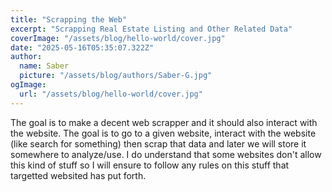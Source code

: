 ```yaml
---
title: "Scrapping the Web"
excerpt: "Scrapping Real Estate Listing and Other Related Data"
coverImage: "/assets/blog/hello-world/cover.jpg"
date: "2025-05-16T05:35:07.322Z"
author:
  name: Saber
  picture: "/assets/blog/authors/Saber-G.jpg"
ogImage:
  url: "/assets/blog/hello-world/cover.jpg"
---
```



The goal is to make a decent web scrapper and it should also interact with the website. The goal is to go to a given website, interact with the website (like search for something) then scrap that data and later we will store it somewhere to analyze/use. I do understand that some websites don't allow this kind of stuff so I will ensure to follow any rules on this stuff that targetted websited has put forth. 


